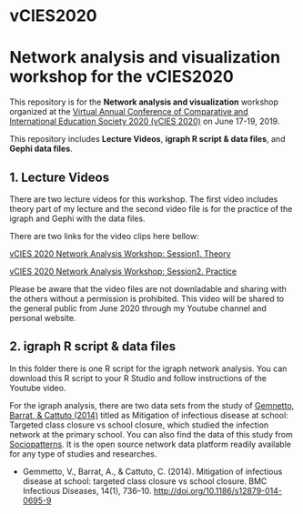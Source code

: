# vCIES2020 
# Network analysis and visualization workshop for the vCIES2020

This repository is for the **Network analysis and visualization** workshop organized at the [Virtual Annual Conference of Comparative and International Education Society 2020 (vCIES 2020)](https://cies2020.org/) on June 17-19, 2019.

This repository includes **Lecture Videos**, **igraph R script & data files**, and **Gephi data files**.

##   1. Lecture Videos

There are two lecture videos for this workshop. 
The first video includes theory part of my lecture and the second video file is for the practice of the igraph and Gephi with the data files.

There are two links for the video clips here bellow:

[vCIES 2020 Network Analysis Workshop: Session1. Theory](https://cies2020.org/)

[vCIES 2020 Network Analysis Workshop: Session2. Practice](https://cies2020.org/)



Please be aware that the video files are not downladable and sharing with the others without a permission is prohibited.
This video will be shared to the general public from June 2020 through my Youtube channel and personal website.

##   2. igraph R script & data files

In this folder there is one R script for the igraph network analysis. You can download this R script to your R Studio and follow instructions of the Youtube video.

For the igraph analysis, there are two data sets from the study of [Gemnetto, Barrat, & Cattuto (2014)](https://bmcinfectdis.biomedcentral.com/track/pdf/10.1186/s12879-014-0695-9) titled as Mitigation of infectious disease at school: Targeted class closure vs school closure, which studied the infection network at the primary school. You can also find the data of this study from [Sociopatterns](http://www.sociopatterns.org/datasets/primary-school-temporal-network-data/). It is the open source network data platform readily available for any type of studies and researches. 
       
* Gemmetto, V., Barrat, A., & Cattuto, C. (2014). Mitigation of infectious disease at school: targeted class closure vs school closure. BMC Infectious Diseases, 14(1), 736–10. http://doi.org/10.1186/s12879-014-0695-9


